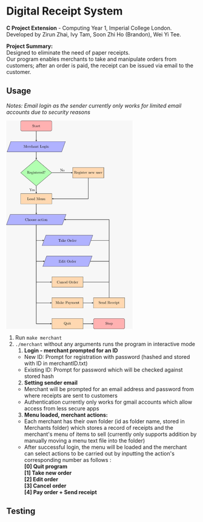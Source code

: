 # Digital Receipt System
**C Project Extension** - Computing Year 1, Imperial College London.\
Developed by Zirun Zhai, Ivy Tam, Soon Zhi Ho (Brandon), Wei Yi Tee.

**Project Summary:**\
Designed to eliminate the need of paper receipts. \
Our program enables merchants to take and manipulate orders from customers; after an order is paid, the receipt can be issued via email to the customer. 


## Usage
_Notes: Email login as the sender currently only works for limited email accounts due to security reasons_

<img src="doc/final_design.jpeg" alt="Digital Receipt System" align="center" height="550"><br/>
1. Run `make merchant`
2. `./merchant` without any arguments runs the program in interactive mode
	1. **Login - merchant prompted for an ID**
	  *  New ID: Prompt for registration with password (hashed and stored with ID in merchantID.txt)
	  *  Existing ID: Prompt for password which will be checked against stored hash
	2. **Setting sender email**
	  * Merchant will be prompted for an email address and password from where receipts are sent to customers
	  * Authentication currently only works for gmail accounts which allow access from less secure apps
	3. **Menu loaded, merchant actions:**
	  * Each merchant has their own folder (id as folder name, stored in Merchants folder) which stores a record of receipts and the merchant's menu of items to sell (currently only supports addition by manually moving a menu text file into the folder)
	  * After successful login, the menu will be loaded and the merchant can select actions to be carried out by inputting the action's corresponding number as follows :\
	  **[0] Quit program\
    [1] Take new order\
    [2] Edit order\
    [3] Cancel order\
    [4] Pay order + Send receipt**



## Testing 

